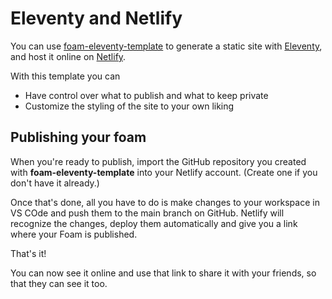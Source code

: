 # Eleventy and Netlify

You can use [foam-eleventy-template](https://github.com/juanfrank77/foam-eleventy-template) to generate a static site with [Eleventy](https://www.11ty.dev/), and host it online on [Netlify](https://www.netlify.com/). 

With this template you can
- Have control over what to publish and what to keep private 
- Customize the styling of the site to your own liking

## Publishing your foam

When you're ready to publish, import the GitHub repository you created with **foam-eleventy-template** into your Netlify account. (Create one if you don't have it already.)

Once that's done, all you have to do is make changes to your workspace in VS COde and push them to the main branch on GitHub. Netlify will recognize the changes, deploy them automatically and give you a link where your Foam is published.

That's it!

You can now see it online and use that link to share it with your friends, so that they can see it too.
